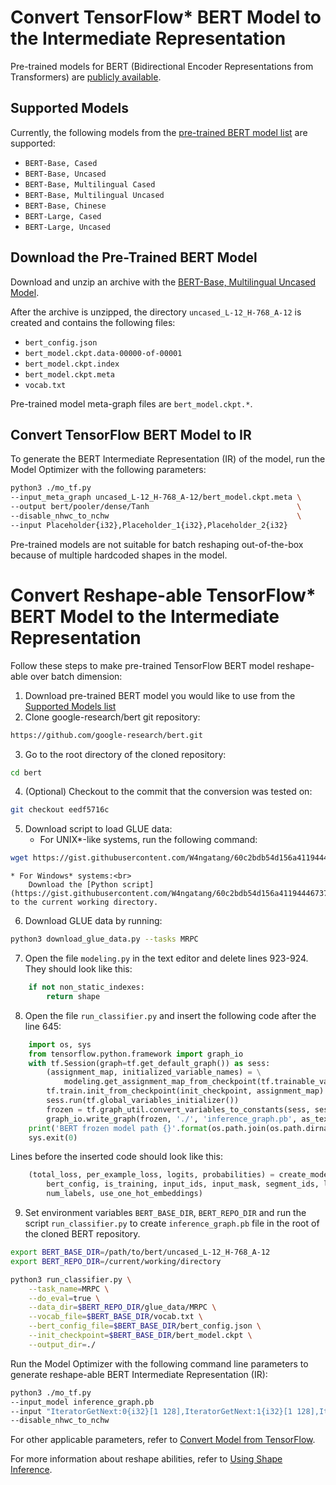 # Convert TensorFlow* BERT Model to the Intermediate Representation

Pre-trained models for BERT (Bidirectional Encoder Representations from Transformers) are
[publicly available](https://github.com/google-research/bert).

## <a name="supported_models"></a>Supported Models

Currently, the following models from the [pre-trained BERT model list](https://github.com/google-research/bert#pre-trained-models) are supported:

* `BERT-Base, Cased`
* `BERT-Base, Uncased`
* `BERT-Base, Multilingual Cased`
* `BERT-Base, Multilingual Uncased`
* `BERT-Base, Chinese`
* `BERT-Large, Cased`
* `BERT-Large, Uncased`

## Download the Pre-Trained BERT Model

Download and unzip an archive with the [BERT-Base, Multilingual Uncased Model](https://storage.googleapis.com/bert_models/2018_11_03/multilingual_L-12_H-768_A-12.zip).

After the archive is unzipped, the directory `uncased_L-12_H-768_A-12` is created and contains the following files:
* `bert_config.json`
* `bert_model.ckpt.data-00000-of-00001`
* `bert_model.ckpt.index`
* `bert_model.ckpt.meta`
* `vocab.txt`

Pre-trained model meta-graph files are `bert_model.ckpt.*`.

## Convert TensorFlow BERT Model to IR

To generate the BERT Intermediate Representation (IR) of the model, run the Model Optimizer with the following parameters:
```sh
python3 ./mo_tf.py
--input_meta_graph uncased_L-12_H-768_A-12/bert_model.ckpt.meta \
--output bert/pooler/dense/Tanh                                 \
--disable_nhwc_to_nchw                                          \
--input Placeholder{i32},Placeholder_1{i32},Placeholder_2{i32}
```

Pre-trained models are not suitable for batch reshaping out-of-the-box because of multiple hardcoded shapes in the model.

# Convert Reshape-able TensorFlow* BERT Model to the Intermediate Representation

Follow these steps to make pre-trained TensorFlow BERT model reshape-able over batch dimension:
1. Download pre-trained BERT model you would like to use from the <a href="#supported_models">Supported Models list</a>
2. Clone google-research/bert git repository:
```sh
https://github.com/google-research/bert.git
```
3. Go to the root directory of the cloned repository:<br>
```sh
cd bert
```
4. (Optional) Checkout to the commit that the conversion was tested on:<br>
```sh
git checkout eedf5716c
```
5. Download script to load GLUE data:
    * For UNIX*-like systems, run the following command:
```sh
wget https://gist.githubusercontent.com/W4ngatang/60c2bdb54d156a41194446737ce03e2e/raw/17b8dd0d724281ed7c3b2aeeda662b92809aadd5/download_glue_data.py
```
    * For Windows* systems:<br>
        Download the [Python script](https://gist.githubusercontent.com/W4ngatang/60c2bdb54d156a41194446737ce03e2e/raw/17b8dd0d724281ed7c3b2aeeda662b92809aadd5/download_glue_data.py) to the current working directory.
6. Download GLUE data by running:
```sh
python3 download_glue_data.py --tasks MRPC
```
7. Open the file `modeling.py` in the text editor and delete lines 923-924. They should look like this:
```python
    if not non_static_indexes:
        return shape
```
8. Open the file `run_classifier.py` and insert the following code after the line 645:
```python
    import os, sys
    from tensorflow.python.framework import graph_io
    with tf.Session(graph=tf.get_default_graph()) as sess:
        (assignment_map, initialized_variable_names) = \
            modeling.get_assignment_map_from_checkpoint(tf.trainable_variables(), init_checkpoint)
        tf.train.init_from_checkpoint(init_checkpoint, assignment_map)
        sess.run(tf.global_variables_initializer())
        frozen = tf.graph_util.convert_variables_to_constants(sess, sess.graph_def, ["bert/pooler/dense/Tanh"])
        graph_io.write_graph(frozen, './', 'inference_graph.pb', as_text=False)
    print('BERT frozen model path {}'.format(os.path.join(os.path.dirname(__file__), 'inference_graph.pb')))
    sys.exit(0)
```
Lines before the inserted code should look like this:
```python
    (total_loss, per_example_loss, logits, probabilities) = create_model(
        bert_config, is_training, input_ids, input_mask, segment_ids, label_ids,
        num_labels, use_one_hot_embeddings)
```
9. Set environment variables `BERT_BASE_DIR`, `BERT_REPO_DIR` and run the script `run_classifier.py` to create `inference_graph.pb` file in the root of the cloned BERT repository.
```sh
export BERT_BASE_DIR=/path/to/bert/uncased_L-12_H-768_A-12
export BERT_REPO_DIR=/current/working/directory

python3 run_classifier.py \
    --task_name=MRPC \
    --do_eval=true \
    --data_dir=$BERT_REPO_DIR/glue_data/MRPC \
    --vocab_file=$BERT_BASE_DIR/vocab.txt \
    --bert_config_file=$BERT_BASE_DIR/bert_config.json \
    --init_checkpoint=$BERT_BASE_DIR/bert_model.ckpt \
    --output_dir=./
```

Run the Model Optimizer with the following command line parameters to generate reshape-able BERT Intermediate Representation (IR):
```sh
python3 ./mo_tf.py
--input_model inference_graph.pb 
--input "IteratorGetNext:0{i32}[1 128],IteratorGetNext:1{i32}[1 128],IteratorGetNext:4{i32}[1 128]" 
--disable_nhwc_to_nchw 
```
For other applicable parameters, refer to [Convert Model from TensorFlow](../Convert_Model_From_TensorFlow.md).

For more information about reshape abilities, refer to [Using Shape Inference](../../../../IE_DG/ShapeInference.md).
